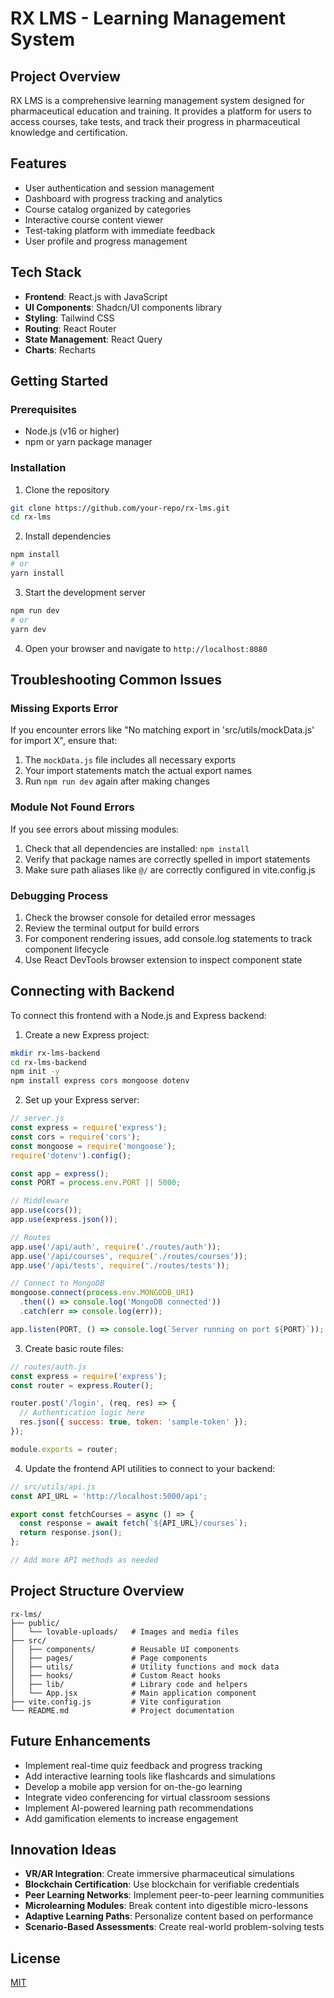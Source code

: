 
# RX LMS - Learning Management System

## Project Overview
RX LMS is a comprehensive learning management system designed for pharmaceutical education and training. It provides a platform for users to access courses, take tests, and track their progress in pharmaceutical knowledge and certification.

## Features
- User authentication and session management
- Dashboard with progress tracking and analytics
- Course catalog organized by categories
- Interactive course content viewer
- Test-taking platform with immediate feedback
- User profile and progress management

## Tech Stack
- **Frontend**: React.js with JavaScript
- **UI Components**: Shadcn/UI components library
- **Styling**: Tailwind CSS
- **Routing**: React Router
- **State Management**: React Query
- **Charts**: Recharts

## Getting Started

### Prerequisites
- Node.js (v16 or higher)
- npm or yarn package manager

### Installation
1. Clone the repository
```bash
git clone https://github.com/your-repo/rx-lms.git
cd rx-lms
```

2. Install dependencies
```bash
npm install
# or
yarn install
```

3. Start the development server
```bash
npm run dev
# or
yarn dev
```

4. Open your browser and navigate to `http://localhost:8080`

## Troubleshooting Common Issues

### Missing Exports Error
If you encounter errors like "No matching export in 'src/utils/mockData.js' for import X", ensure that:
1. The `mockData.js` file includes all necessary exports
2. Your import statements match the actual export names
3. Run `npm run dev` again after making changes

### Module Not Found Errors
If you see errors about missing modules:
1. Check that all dependencies are installed: `npm install`
2. Verify that package names are correctly spelled in import statements
3. Make sure path aliases like `@/` are correctly configured in vite.config.js

### Debugging Process
1. Check the browser console for detailed error messages
2. Review the terminal output for build errors
3. For component rendering issues, add console.log statements to track component lifecycle
4. Use React DevTools browser extension to inspect component state

## Connecting with Backend
To connect this frontend with a Node.js and Express backend:

1. Create a new Express project:
```bash
mkdir rx-lms-backend
cd rx-lms-backend
npm init -y
npm install express cors mongoose dotenv
```

2. Set up your Express server:
```javascript
// server.js
const express = require('express');
const cors = require('cors');
const mongoose = require('mongoose');
require('dotenv').config();

const app = express();
const PORT = process.env.PORT || 5000;

// Middleware
app.use(cors());
app.use(express.json());

// Routes
app.use('/api/auth', require('./routes/auth'));
app.use('/api/courses', require('./routes/courses'));
app.use('/api/tests', require('./routes/tests'));

// Connect to MongoDB
mongoose.connect(process.env.MONGODB_URI)
  .then(() => console.log('MongoDB connected'))
  .catch(err => console.log(err));

app.listen(PORT, () => console.log(`Server running on port ${PORT}`));
```

3. Create basic route files:
```javascript
// routes/auth.js
const express = require('express');
const router = express.Router();

router.post('/login', (req, res) => {
  // Authentication logic here
  res.json({ success: true, token: 'sample-token' });
});

module.exports = router;
```

4. Update the frontend API utilities to connect to your backend:
```javascript
// src/utils/api.js
const API_URL = 'http://localhost:5000/api';

export const fetchCourses = async () => {
  const response = await fetch(`${API_URL}/courses`);
  return response.json();
};

// Add more API methods as needed
```

## Project Structure Overview
```
rx-lms/
├── public/
│   └── lovable-uploads/   # Images and media files
├── src/
│   ├── components/        # Reusable UI components
│   ├── pages/             # Page components
│   ├── utils/             # Utility functions and mock data
│   ├── hooks/             # Custom React hooks
│   ├── lib/               # Library code and helpers
│   └── App.jsx            # Main application component
├── vite.config.js         # Vite configuration
└── README.md              # Project documentation
```

## Future Enhancements
- Implement real-time quiz feedback and progress tracking
- Add interactive learning tools like flashcards and simulations
- Develop a mobile app version for on-the-go learning
- Integrate video conferencing for virtual classroom sessions
- Implement AI-powered learning path recommendations
- Add gamification elements to increase engagement

## Innovation Ideas
- **VR/AR Integration**: Create immersive pharmaceutical simulations
- **Blockchain Certification**: Use blockchain for verifiable credentials
- **Peer Learning Networks**: Implement peer-to-peer learning communities
- **Microlearning Modules**: Break content into digestible micro-lessons
- **Adaptive Learning Paths**: Personalize content based on performance
- **Scenario-Based Assessments**: Create real-world problem-solving tests

## License
[MIT](LICENSE)

